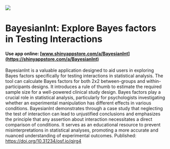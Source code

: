 ![](https://shiny-app-store3.s3.amazonaws.com/approvedapp/s693_dkLXe9enVzWHSmqLyoRRmRT9iG2VlVIlWyLFrhkO_logo_373.jpg)



# BayesianInt: Explore Bayes factors in Testing Interactions

#### Use app online: __[www.shinyappstore.com/a/BayesianInt](https://shinyappstore.com/a/BayesianInt)__

BayesianInt is a valuable application designed to aid users in exploring Bayes factors specifically for testing interactions in statistical analysis. The tool can calculate Bayes factors for both 2x2 between-groups and within-participants designs. It introduces a rule of thumb to estimate the required sample size for a well-powered clinical study design. Bayes factors play a crucial role in statistical analysis, particularly for psychologists investigating whether an experimental manipulation has different effects in various conditions. BayesianInt demonstrates through a case study that neglecting the test of interaction can lead to unjustified conclusions and emphasizes the principle that any assertion about interaction necessitates a direct comparison of conditions. It serves as an educational resource to prevent misinterpretations in statistical analyses, promoting a more accurate and nuanced understanding of experimental outcomes. Published: https://doi.org/10.31234/osf.io/qjrg4

